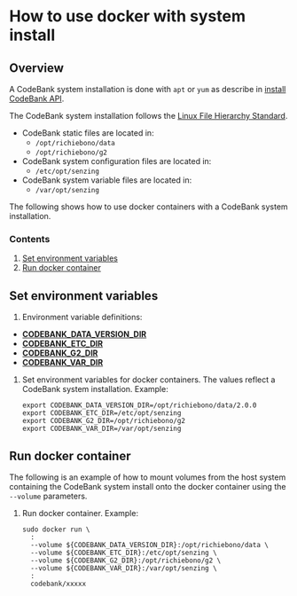 # How to use docker with system install

## Overview

A CodeBank system installation is done with `apt` or `yum` as describe in
[install CodeBank API](https://github.com/richiebono/knowledge-base/blob/main/HOWTO/install-senzing-api.md).

The CodeBank system installation follows the [Linux File Hierarchy Standard](https://refspecs.linuxfoundation.org/FHS_3.0/fhs-3.0.pdf).

- CodeBank static files are located in:
  - `/opt/richiebono/data`
  - `/opt/richiebono/g2`
- CodeBank system configuration files are located in:
  - `/etc/opt/senzing`
- CodeBank system variable files are located in:
  - `/var/opt/senzing`

The following shows how to use docker containers with a CodeBank system installation.

### Contents

1. [Set environment variables](#set-environment-variables)
1. [Run docker container](#run-docker-container)

## Set environment variables

1. Environment variable definitions:

- **[CODEBANK_DATA_VERSION_DIR](https://github.com/richiebono/knowledge-base/blob/main/lists/environment-variables.md#senzing_data_version_dir)**
- **[CODEBANK_ETC_DIR](https://github.com/richiebono/knowledge-base/blob/main/lists/environment-variables.md#senzing_etc_dir)**
- **[CODEBANK_G2_DIR](https://github.com/richiebono/knowledge-base/blob/main/lists/environment-variables.md#senzing_g2_dir)**
- **[CODEBANK_VAR_DIR](https://github.com/richiebono/knowledge-base/blob/main/lists/environment-variables.md#senzing_var_dir)**

1. Set environment variables for docker containers.
   The values reflect a CodeBank system installation.
   Example:

    ```console
    export CODEBANK_DATA_VERSION_DIR=/opt/richiebono/data/2.0.0
    export CODEBANK_ETC_DIR=/etc/opt/senzing
    export CODEBANK_G2_DIR=/opt/richiebono/g2
    export CODEBANK_VAR_DIR=/var/opt/senzing
    ```

## Run docker container

The following is an example of how to mount volumes from the host system containing the CodeBank system install onto the docker container
using the `--volume` parameters.

1. Run docker container.
   Example:

    ```console
    sudo docker run \
      :
      --volume ${CODEBANK_DATA_VERSION_DIR}:/opt/richiebono/data \
      --volume ${CODEBANK_ETC_DIR}:/etc/opt/senzing \
      --volume ${CODEBANK_G2_DIR}:/opt/richiebono/g2 \
      --volume ${CODEBANK_VAR_DIR}:/var/opt/senzing \
      :
      codebank/xxxxx
    ```
